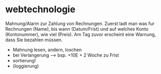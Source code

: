 # webtechnologie
Mahnung/Alarm zur Zahlung von Rechnungen. 
Zuerst ladt man was fur Rechnungen (Name), bis wann (Datum/Frist) und auf welches Konto (Kontonummer), wie viel (Preis). 
Am Tag zuvor erscheint eine Warnung, dass Sie bezahlen müssen.
+ Mahnung lesen, andern, loschen
+ bei Verlangerung --> bsp. +10E + 2 Woche zu Frist
+ sortierung! 
+ (loggierung)